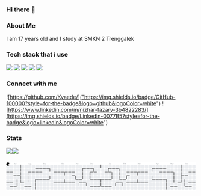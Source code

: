 ### Hi there 👋
### About Me
I am 17 years old and I study at SMKN 2 Trenggalek
### Tech stack that i use
<div class="tech">
<img src="https://img.shields.io/badge/Laravel-FF2D20?style=for-the-badge&logo=laravel&logoColor=white" />
<img src="https://img.shields.io/badge/JavaScript-323330?style=for-the-badge&logo=javascript&logoColor=F7DF1E" />
<img src="https://img.shields.io/badge/Python-FFD43B?style=for-the-badge&logo=python&logoColor=blue" />
<img src="https://img.shields.io/badge/PHP-777BB4?style=for-the-badge&logo=php&logoColor=white" />
<img src="https://img.shields.io/badge/java-%23ED8B00.svg?style=for-the-badge&logo=openjdk&logoColor=white">
</div>

### Connect with me

![https://github.com/Kyaede/]("https://img.shields.io/badge/GitHub-100000?style=for-the-badge&logo=github&logoColor=white")
![https://www.linkedin.com/in/nizhar-fazary-3b4822283/](https://img.shields.io/badge/LinkedIn-0077B5?style=for-the-badge&logo=linkedin&logoColor=white")


### Stats
<div style="display: flex; flex-wrap: wrap">
  <img src="https://raw.githubusercontent.com/kyaede/github-stats/master/generated/overview.svg#gh-dark-mode-only">

  <img src="https://raw.githubusercontent.com/kyaede/github-stats/master/generated/languages.svg#gh-dark-mode-only">
</div>

###

<picture>
  <source media="(prefers-color-scheme: dark)" srcset="https://raw.githubusercontent.com/kyaede/kyaede/output/pacman-contribution-graph-dark.svg">
  <source media="(prefers-color-scheme: light)" srcset="https://raw.githubusercontent.com/kyaede/kyaede/output/pacman-contribution-graph.svg">
  <img alt="pacman contribution graph" src="https://raw.githubusercontent.com/kyaede/kyaede/output/pacman-contribution-graph.svg">
</picture>

###

<!--
**Kyaede/Kyaede** is a ✨ _special_ ✨ repository because its `README.md` (this file) appears on your GitHub profile.

Here are some ideas to get you started:

- 🔭 I’m currently working on ...
- 🌱 I’m currently learning ...
- 👯 I’m looking to collaborate on ...
- 🤔 I’m looking for help with ...
- 💬 Ask me about ...
- 📫 How to reach me: ...
- 😄 Pronouns: ...
- ⚡ Fun fact: ...
-->
